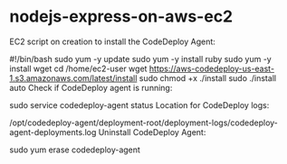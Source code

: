 # nodejs-express-on-aws-ec2
EC2 script on creation to install the CodeDeploy Agent:

#!/bin/bash
sudo yum -y update
sudo yum -y install ruby
sudo yum -y install wget
cd /home/ec2-user
wget https://aws-codedeploy-us-east-1.s3.amazonaws.com/latest/install
sudo chmod +x ./install
sudo ./install auto
Check if CodeDeploy agent is running:

sudo service codedeploy-agent status
Location for CodeDeploy logs:

/opt/codedeploy-agent/deployment-root/deployment-logs/codedeploy-agent-deployments.log
Uninstall CodeDeploy Agent:

sudo yum erase codedeploy-agent
